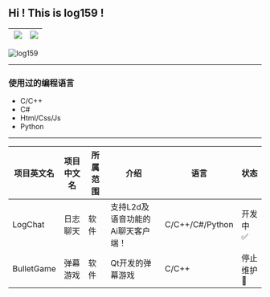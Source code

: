## Hi ! This is log159 !

<table>
  <thead>
    <tr>
      <th>
        <img align="right" src="https://github-readme-stats.vercel.app/api?username=log159&show_icons=true&icon_color=CE1D2D&text_color=718096&bg_color=ffffff&hide_title=true"/>
      </th>
      <th>
        <img src="https://github-readme-stats.vercel.app/api/top-langs/?username=log159&layout=compact">
      </th>
    </tr>
  </thead>

</table>

![log159](https://count.getloli.com/get/@log159#pic_center)

---
### 使用过的编程语言
- C/C++
- C#
- Html/Css/Js
- Python

---
|项目英文名|项目中文名|所属范围|介绍|语言|状态|
|---|---|---|---|---|---|
|LogChat|日志聊天|软件|支持L2d及语音功能的Ai聊天客户端！|C/C++/C#/Python|开发中 :white_check_mark:
|BulletGame|弹幕游戏|软件|Qt开发的弹幕游戏|C/C++|停止维护 :red_circle:
